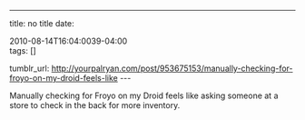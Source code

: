 ---
title: no title
date:

 2010-08-14T16:04:0039-04:00  
tags:  []

tumblr_url:
http://yourpalryan.com/post/953675153/manually-checking-for-froyo-on-my-droid-feels-like
\-\--

Manually checking for Froyo on my Droid feels like asking someone at a
store to check in the back for more inventory.
